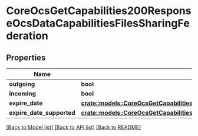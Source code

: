 # CoreOcsGetCapabilities200ResponseOcsDataCapabilitiesFilesSharingFederation

## Properties

Name | Type | Description | Notes
------------ | ------------- | ------------- | -------------
**outgoing** | **bool** |  | 
**incoming** | **bool** |  | 
**expire_date** | [**crate::models::CoreOcsGetCapabilities200ResponseOcsDataCapabilitiesFilesSharingUserExpireDate**](core_ocs_get_capabilities_200_response_ocs_data_capabilities_files_sharing_user_expire_date.md) |  | 
**expire_date_supported** | [**crate::models::CoreOcsGetCapabilities200ResponseOcsDataCapabilitiesFilesSharingUserExpireDate**](core_ocs_get_capabilities_200_response_ocs_data_capabilities_files_sharing_user_expire_date.md) |  | 

[[Back to Model list]](../README.md#documentation-for-models) [[Back to API list]](../README.md#documentation-for-api-endpoints) [[Back to README]](../README.md)


